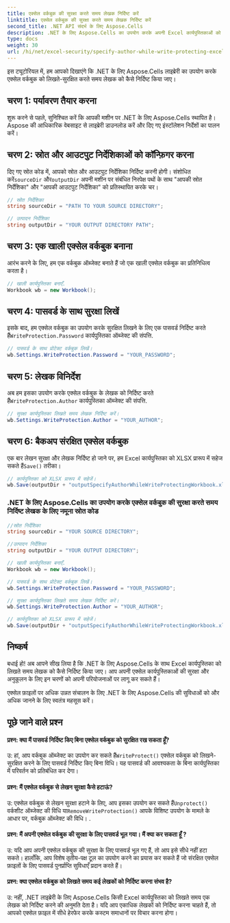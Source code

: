```yaml
---
title: एक्सेल वर्कबुक की सुरक्षा करते समय लेखक निर्दिष्ट करें
linktitle: एक्सेल वर्कबुक की सुरक्षा करते समय लेखक निर्दिष्ट करें
second_title: .NET API संदर्भ के लिए Aspose.Cells
description: .NET के लिए Aspose.Cells का उपयोग करके अपनी Excel कार्यपुस्तिकाओं को सुरक्षित और अनुकूलित करने का तरीका जानें। C# में चरण दर चरण ट्यूटोरियल।
type: docs
weight: 30
url: /hi/net/excel-security/specify-author-while-write-protecting-excel-workbook/
---
```


इस ट्यूटोरियल में, हम आपको दिखाएंगे कि .NET के लिए Aspose.Cells लाइब्रेरी का उपयोग करके एक्सेल वर्कबुक को लिखते-सुरक्षित करते समय लेखक को कैसे निर्दिष्ट किया जाए।

## चरण 1: पर्यावरण तैयार करना

शुरू करने से पहले, सुनिश्चित करें कि आपकी मशीन पर .NET के लिए Aspose.Cells स्थापित है। Aspose की आधिकारिक वेबसाइट से लाइब्रेरी डाउनलोड करें और दिए गए इंस्टॉलेशन निर्देशों का पालन करें।

## चरण 2: स्रोत और आउटपुट निर्देशिकाओं को कॉन्फ़िगर करना

दिए गए स्रोत कोड में, आपको स्रोत और आउटपुट निर्देशिका निर्दिष्ट करनी होगी। संशोधित करें`sourceDir` और`outputDir` अपनी मशीन पर संबंधित निरपेक्ष पथों के साथ "आपकी स्रोत निर्देशिका" और "आपकी आउटपुट निर्देशिका" को प्रतिस्थापित करके चर।

```csharp
// स्रोत निर्देशिका
string sourceDir = "PATH TO YOUR SOURCE DIRECTORY";

// उत्पादन निर्देशिका
string outputDir = "YOUR OUTPUT DIRECTORY PATH";
```

## चरण 3: एक खाली एक्सेल वर्कबुक बनाना

आरंभ करने के लिए, हम एक वर्कबुक ऑब्जेक्ट बनाते हैं जो एक खाली एक्सेल वर्कबुक का प्रतिनिधित्व करता है।

```csharp
// खाली कार्यपुस्तिका बनाएँ.
Workbook wb = new Workbook();
```

## चरण 4: पासवर्ड के साथ सुरक्षा लिखें

 इसके बाद, हम एक्सेल वर्कबुक का उपयोग करके सुरक्षित लिखने के लिए एक पासवर्ड निर्दिष्ट करते हैं`WriteProtection.Password` कार्यपुस्तिका ऑब्जेक्ट की संपत्ति.

```csharp
// पासवर्ड के साथ प्रोटेक्ट वर्कबुक लिखें।
wb.Settings.WriteProtection.Password = "YOUR_PASSWORD";
```

## चरण 5: लेखक विनिर्देश

 अब हम इसका उपयोग करके एक्सेल वर्कबुक के लेखक को निर्दिष्ट करते हैं`WriteProtection.Author` कार्यपुस्तिका ऑब्जेक्ट की संपत्ति.

```csharp
// सुरक्षा कार्यपुस्तिका लिखते समय लेखक निर्दिष्ट करें।
wb.Settings.WriteProtection.Author = "YOUR_AUTHOR";
```

## चरण 6: बैकअप संरक्षित एक्सेल वर्कबुक

 एक बार लेखन सुरक्षा और लेखक निर्दिष्ट हो जाने पर, हम Excel कार्यपुस्तिका को XLSX प्रारूप में सहेज सकते हैं`Save()` तरीका।

```csharp
// कार्यपुस्तिका को XLSX प्रारूप में सहेजें।
wb.Save(outputDir + "outputSpecifyAuthorWhileWriteProtectingWorkbook.xlsx");
```

### .NET के लिए Aspose.Cells का उपयोग करके एक्सेल वर्कबुक की सुरक्षा करते समय निर्दिष्ट लेखक के लिए नमूना स्रोत कोड 
```csharp
//स्रोत निर्देशिका
string sourceDir = "YOUR SOURCE DIRECTORY";

//उत्पादन निर्देशिका
string outputDir = "YOUR OUTPUT DIRECTORY";

// खाली कार्यपुस्तिका बनाएँ.
Workbook wb = new Workbook();

// पासवर्ड के साथ प्रोटेक्ट वर्कबुक लिखें।
wb.Settings.WriteProtection.Password = "YOUR_PASSWORD";

// सुरक्षा कार्यपुस्तिका लिखते समय लेखक निर्दिष्ट करें।
wb.Settings.WriteProtection.Author = "YOUR_AUTHOR";

// कार्यपुस्तिका को XLSX प्रारूप में सहेजें।
wb.Save(outputDir + "outputSpecifyAuthorWhileWriteProtectingWorkbook.xlsx");

```

## निष्कर्ष

बधाई हो! अब आपने सीख लिया है कि .NET के लिए Aspose.Cells के साथ Excel कार्यपुस्तिका को लिखते समय लेखक को कैसे निर्दिष्ट किया जाए। आप अपनी एक्सेल कार्यपुस्तिकाओं की सुरक्षा और अनुकूलन के लिए इन चरणों को अपनी परियोजनाओं पर लागू कर सकते हैं।

एक्सेल फ़ाइलों पर अधिक उन्नत संचालन के लिए .NET के लिए Aspose.Cells की सुविधाओं को और अधिक जानने के लिए स्वतंत्र महसूस करें।

## पूछे जाने वाले प्रश्न

#### प्रश्न: क्या मैं पासवर्ड निर्दिष्ट किए बिना एक्सेल वर्कबुक को सुरक्षित रख सकता हूँ?

 उ: हां, आप वर्कबुक ऑब्जेक्ट का उपयोग कर सकते हैं`WriteProtect()` एक्सेल वर्कबुक को लिखने-सुरक्षित करने के लिए पासवर्ड निर्दिष्ट किए बिना विधि। यह पासवर्ड की आवश्यकता के बिना कार्यपुस्तिका में परिवर्तन को प्रतिबंधित कर देगा।

#### प्रश्न: मैं एक्सेल वर्कबुक से लेखन सुरक्षा कैसे हटाऊं?

 उ: एक्सेल वर्कबुक से लेखन सुरक्षा हटाने के लिए, आप इसका उपयोग कर सकते हैं`Unprotect()` वर्कशीट ऑब्जेक्ट की विधि या`RemoveWriteProtection()` आपके विशिष्ट उपयोग के मामले के आधार पर, वर्कबुक ऑब्जेक्ट की विधि। .

#### प्रश्न: मैं अपनी एक्सेल वर्कबुक की सुरक्षा के लिए पासवर्ड भूल गया। मैं क्या कर सकता हूँ ?

उ: यदि आप अपनी एक्सेल वर्कबुक की सुरक्षा के लिए पासवर्ड भूल गए हैं, तो आप इसे सीधे नहीं हटा सकते। हालाँकि, आप विशेष तृतीय-पक्ष टूल का उपयोग करने का प्रयास कर सकते हैं जो संरक्षित एक्सेल फ़ाइलों के लिए पासवर्ड पुनर्प्राप्ति सुविधाएँ प्रदान करते हैं।

#### प्रश्न: क्या एक्सेल वर्कबुक को लिखते समय कई लेखकों को निर्दिष्ट करना संभव है?

उ: नहीं, .NET लाइब्रेरी के लिए Aspose.Cells किसी Excel कार्यपुस्तिका को लिखते समय एक लेखक को निर्दिष्ट करने की अनुमति देता है। यदि आप एकाधिक लेखकों को निर्दिष्ट करना चाहते हैं, तो आपको एक्सेल फ़ाइल में सीधे हेरफेर करके कस्टम समाधानों पर विचार करना होगा।